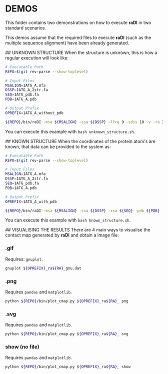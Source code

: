 # DEMOS

This folder contains two demonstrations on how to execute **raDI** in two standard scenarios.

This demos assume that the required files to execute **raDI** (such as the multiple sequence alignment)
have been already generated.

## UNKNOWN STRUCTURE
When the structure is unknown, this is how a regular execution will look like:

```bash
# Executable Path
REPO=$(git rev-parse --show-toplevel)

# Input Files
MSALIGN=1ATG_A.mfa
DSSP=1ATG_A_2str.fa
SEQ=1ATG_pdb.fa
PDB=1ATG_A.pdb

# Output Prefix
OPREFIX=1ATG_A_without_pdb

${REPO}/bin/raDI -msa ${MSALIGN} -ssa ${DSSP} -lfrg 9 -sdis 10 -v -ra 3 -o ${OPREFIX} >& ${OPREFIX}.log
```

You can execute this example with `bash unknown_structure.sh`.

## KNOWN STRUCTURE
When the coordinates of the protein atom's are known, that data can be provided to the system as:

```bash
# Executable Path
REPO=$(git rev-parse --show-toplevel)

# Input Files
MSALIGN=1ATG_A.mfa
DSSP=1ATG_A_2str.fa
SEQ=1ATG_pdb.fa
PDB=1ATG_A.pdb

# Output Prefix
OPREFIX=1ATG_A_with_pdb

${REPO}/bin/raDI -msa ${MSALIGN} -ssa ${DSSP} -xsa ${SEQ} -pdb ${PDB} -lfrg 9 -sdis 10 -v -ra 3 -o ${OPREFIX} >& ${OPREFIX}.log
```

You can execute this example with `bash known_structure.sh`.

## VISUALISING THE RESULTS
There are 4 main ways to visualise the contact map generated by **raDI** and obtain a image file:

### .gif
Requires: `gnuplot`.

```bash
gnuplot ${OPREFIX}_ra${RA}_gnu.dat
```

### .png
Requires `pandas` and `matplotlib`.
```bash
python ${REPO}/bin/plot_cmap.py ${OPREFIX}_ra${RA}_ png
```

### .svg
Requires `pandas` and `matplotlib`.
```bash
python ${REPO}/bin/plot_cmap.py ${OPREFIX}_ra${RA}_ svg
```

### show (no file)
Requires `pandas` and `matplotlib`.
```bash
python ${REPO}/bin/plot_cmap.py ${OPREFIX}_ra${RA}_ show
```